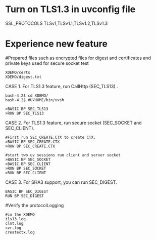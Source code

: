# Turn on TLS1.3 in uvconfig file

SSL_PROTOCOLS   TLSv1,TLSv1.1,TLSv1.2,TLSv1.3

# Experience new feature

#Prepared files such as encrypted files for digest and certificates and private keys used for secure socket test

```
XDEMO/certs
XDEMO/digest.txt
```

CASE 1. For TLS1.3 feature, run CallHttp (SEC_TLS13) .

```
bash-4.2$ cd XDEMO/
bash-4.2$ #UVHOME/bin/uvsh

>BASIC BP SEC_TLS13
>RUN BP SEC_TLS13
```

CASE 2. For TLS1.3 feature, run secure socket (SEC_SOCKET and SEC_CLIENT).

```
#First run SEC_CREATE.CTX to create CTX.
>BASIC BP SEC_CREATE.CTX
>RUN BP SEC_CREATE.CTX

#start two uv sessions run client and server socket
>BASIC BP SEC_SOCKET
>BASIC BP SEC_CLIENT
>RUN BP SEC_SOCKET
>RUN BP SEC_CLIENT
```

CASE 3. For SHA3 support, you can run SEC_DIGEST.

```
BASIC BP SEC_DIGEST
RUN BP SEC_DIGEST
```

#Verify the protocolLogging

```
#in the XDEMO
tls13.log
clnt.log
svr.log
createctx.log
```